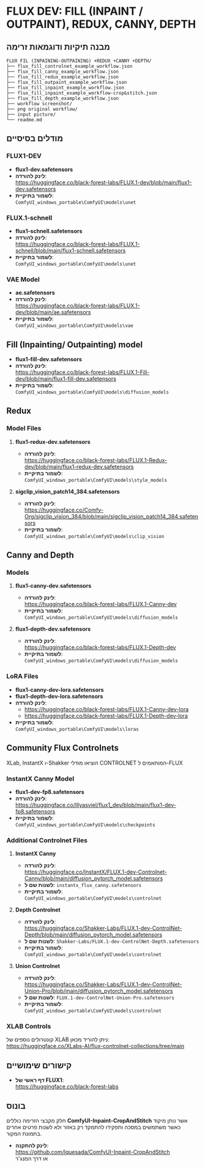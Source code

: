 # FLUX DEV: FILL (INPAINT / OUTPAINT), REDUX, CANNY, DEPTH

## מבנה תיקיות ודוגמאות זרימה
```
FLUX FIL (INPAINING-OUTPAINING) +REDUX +CANNY +DEPTH/
├── flux_fill_controlnet_example_workflow.json
├── flux_fill_canny_example_workflow.json
├── flux_fill_redux_example_workflow.json
├── flux_fill_outpaint_example_workflow.json
├── flux_fill_inpaint_example_workflow.json
├── flux_fill_inpaint_example_workflow-crop&stitch.json
├── flux_fill_depth_example_workflow.json
├── workflow screenshot/
├── png original workflow/
├── input picture/
└── readme.md
```

## מודלים בסיסיים

### FLUX1-DEV
- **flux1-dev.safetensors**
- **לינק להורדה**:  
https://huggingface.co/black-forest-labs/FLUX.1-dev/blob/main/flux1-dev.safetensors
- **לשמור בתיקיית**:  
`ComfyUI_windows_portable\ComfyUI\models\unet`

### FLUX.1-schnell
- **flux1-schnell.safetensors**
- **לינק להורדה**:  
https://huggingface.co/black-forest-labs/FLUX.1-schnell/blob/main/flux1-schnell.safetensors
- **לשמור בתיקיית**:  
`ComfyUI_windows_portable\ComfyUI\models\unet`

### VAE Model
- **ae.safetensors**
- **לינק להורדה**:  
https://huggingface.co/black-forest-labs/FLUX.1-dev/blob/main/ae.safetensors
- **לשמור בתיקיית**:  
`ComfyUI_windows_portable\ComfyUI\models\vae`

## Fill (Inpainting/ Outpainting) model
- **flux1-fill-dev.safetensors**
- **לינק להורדה**:  
https://huggingface.co/black-forest-labs/FLUX.1-Fill-dev/blob/main/flux1-fill-dev.safetensors
- **לשמור בתיקיית**:  
`ComfyUI_windows_portable\ComfyUI\models\diffusion_models`

## Redux

### Model Files
1. **flux1-redux-dev.safetensors**
   - **לינק להורדה**:  
   https://huggingface.co/black-forest-labs/FLUX.1-Redux-dev/blob/main/flux1-redux-dev.safetensors
   - **לשמור בתיקיית**:  
   `ComfyUI_windows_portable\ComfyUI\models\style_models`

2. **sigclip_vision_patch14_384.safetensors**
   - **לינק להורדה**:  
   https://huggingface.co/Comfy-Org/sigclip_vision_384/blob/main/sigclip_vision_patch14_384.safetensors
   - **לשמור בתיקיית**:  
   `ComfyUI_windows_portable\ComfyUI\models\clip_vision`

## Canny and Depth

### Models
1. **flux1-canny-dev.safetensors**
   - **לינק להורדה**:  
   https://huggingface.co/black-forest-labs/FLUX.1-Canny-dev
   - **לשמור בתיקיית**:  
   `ComfyUI_windows_portable\ComfyUI\models\diffusion_models`

2. **flux1-depth-dev.safetensors**
   - **לינק להורדה**:  
   https://huggingface.co/black-forest-labs/FLUX.1-Depth-dev
   - **לשמור בתיקיית**:  
   `ComfyUI_windows_portable\ComfyUI\models\diffusion_models`

### LoRA Files
- **flux1-canny-dev-lora.safetensors**
- **flux1-depth-dev-lora.safetensors**
- **לינק להורדה**:
  - https://huggingface.co/black-forest-labs/FLUX.1-Canny-dev-lora
  - https://huggingface.co/black-forest-labs/FLUX.1-Depth-dev-lora
- **לשמור בתיקיית**:  
`ComfyUI_windows_portable\ComfyUI\models\loras`

## Community Flux Controlnets
XLab, InstantX ו-Shakker הוציאו מודלי CONTROLNET המותאמים ל-FLUX

### InstantX Canny Model
- **flux1-dev-fp8.safetensors**
- **לינק להורדה**:  
https://huggingface.co/lllyasviel/flux1_dev/blob/main/flux1-dev-fp8.safetensors
- **לשמור בתיקיית**:  
`ComfyUI_windows_portable\ComfyUI\models\checkpoints`

### Additional Controlnet Files

1. **InstantX Canny**
   - **לינק להורדה**:  
   https://huggingface.co/InstantX/FLUX.1-dev-Controlnet-Canny/blob/main/diffusion_pytorch_model.safetensors
   - **לשנות שם ל**: `instantx_flux_canny.safetensors`
   - **לשמור בתיקיית**:  
   `ComfyUI_windows_portable\ComfyUI\models\controlnet`

2. **Depth Controlnet**
   - **לינק להורדה**:  
   https://huggingface.co/Shakker-Labs/FLUX.1-dev-ControlNet-Depth/blob/main/diffusion_pytorch_model.safetensors
   - **לשנות שם ל**: `Shakker-Labs/FLUX.1-dev-ControlNet-Depth.safetensors`
   - **לשמור בתיקיית**:  
   `ComfyUI_windows_portable\ComfyUI\models\controlnet`

3. **Union Controlnet**
   - **לינק להורדה**:  
   https://huggingface.co/Shakker-Labs/FLUX.1-dev-ControlNet-Union-Pro/blob/main/diffusion_pytorch_model.safetensors
   - **לשנות שם ל**: `FLUX.1-dev-ControlNet-Union-Pro.safetensors`
   - **לשמור בתיקיית**:  
   `ComfyUI_windows_portable\ComfyUI\models\controlnet`

### XLAB Controls
קונטרולים נוספים של XLAB ניתן להוריד מכאן:  
https://huggingface.co/XLabs-AI/flux-controlnet-collections/tree/main

## קישורים שימושיים
- **דף ראשי של FLUX1**:  
https://huggingface.co/black-forest-labs

## בונוס
חלק מקבצי הזרימה כוללים **ComfyUI-Inpaint-CropAndStitch** אשר נותן מיקוד כאשר משתמשים במסכה ותפקידו להתמקד רק באזור ולא לשנות פרטים אחרים בתמונת המקור.

- **לינק להתקנה**:  
https://github.com/lquesada/ComfyUI-Inpaint-CropAndStitch  
או דרך המנג'ר
